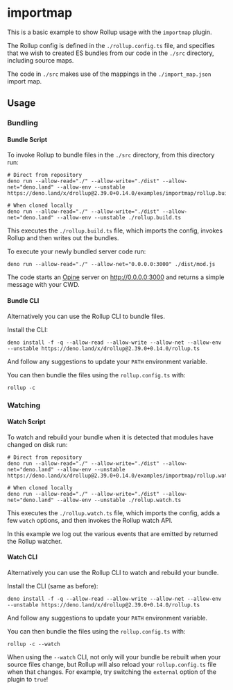 # importmap

This is a basic example to show Rollup usage with the `importmap` plugin.

The Rollup config is defined in the `./rollup.config.ts` file, and specifies that we wish to created ES bundles from our code in the `./src` directory, including source maps.

The code in `./src` makes use of the mappings in the `./import_map.json` import map.

## Usage

### Bundling

#### Bundle Script

To invoke Rollup to bundle files in the `./src` directory, from this directory run:

```console
# Direct from repository
deno run --allow-read="./" --allow-write="./dist" --allow-net="deno.land" --allow-env --unstable https://deno.land/x/drollup@2.39.0+0.14.0/examples/importmap/rollup.build.ts

# When cloned locally
deno run --allow-read="./" --allow-write="./dist" --allow-net="deno.land" --allow-env --unstable ./rollup.build.ts
```

This executes the `./rollup.build.ts` file, which imports the config, invokes Rollup and then writes out the bundles.

To execute your newly bundled server code run:

```console
deno run --allow-read="./" --allow-net="0.0.0.0:3000" ./dist/mod.js
```

The code starts an [Opine](https://github.com/asos-craigmorten/opine) server on <http://0.0.0.0:3000> and returns a simple message with your CWD.

#### Bundle CLI

Alternatively you can use the Rollup CLI to bundle files.

Install the CLI:

```console
deno install -f -q --allow-read --allow-write --allow-net --allow-env --unstable https://deno.land/x/drollup@2.39.0+0.14.0/rollup.ts
```

And follow any suggestions to update your `PATH` environment variable.

You can then bundle the files using the `rollup.config.ts` with:

```console
rollup -c
```

### Watching

#### Watch Script

To watch and rebuild your bundle when it is detected that modules have changed on disk run:

```console
# Direct from repository
deno run --allow-read="./" --allow-write="./dist" --allow-net="deno.land" --allow-env --unstable https://deno.land/x/drollup@2.39.0+0.14.0/examples/importmap/rollup.watch.ts

# When cloned locally
deno run --allow-read="./" --allow-write="./dist" --allow-net="deno.land" --allow-env --unstable ./rollup.watch.ts
```

This executes the `./rollup.watch.ts` file, which imports the config, adds a few `watch` options, and then invokes the Rollup watch API.

In this example we log out the various events that are emitted by returned the Rollup watcher.

#### Watch CLI

Alternatively you can use the Rollup CLI to watch and rebuild your bundle.

Install the CLI (same as before):

```console
deno install -f -q --allow-read --allow-write --allow-net --allow-env --unstable https://deno.land/x/drollup@2.39.0+0.14.0/rollup.ts
```

And follow any suggestions to update your `PATH` environment variable.

You can then bundle the files using the `rollup.config.ts` with:

```console
rollup -c --watch
```

When using the `--watch` CLI, not only will your bundle be rebuilt when your source files change, but Rollup will also reload your `rollup.config.ts` file when that changes. For example, try switching the `external` option of the plugin to `true`!
